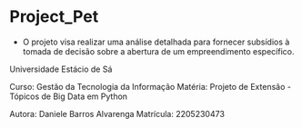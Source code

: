# Project_Pet
* O projeto visa realizar uma análise detalhada para fornecer subsídios à tomada de decisão sobre a abertura de um empreendimento específico.

Universidade Estácio de Sá

Curso: Gestão da Tecnologia da Informação
Matéria: Projeto de Extensão - Tópicos de Big Data em Python

Autora: Daniele Barros Alvarenga
Matrícula: 2205230473
